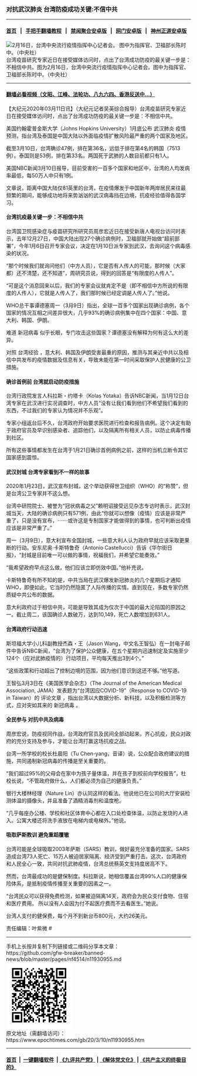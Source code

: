 ### 对抗武汉肺炎 台湾防疫成功关键:不信中共
------------------------

#### [首页](https://github.com/gfw-breaker/banned-news/blob/master/README.md) &nbsp;&nbsp;|&nbsp;&nbsp; [手把手翻墙教程](https://github.com/gfw-breaker/guides/wiki) &nbsp;&nbsp;|&nbsp;&nbsp; [禁闻聚合安卓版](https://github.com/gfw-breaker/bn-android) &nbsp;&nbsp;|&nbsp;&nbsp; [网门安卓版](https://github.com/oGate2/oGate) &nbsp;&nbsp;|&nbsp;&nbsp; [神州正道安卓版](https://github.com/SzzdOgate/update) 



<div><img alt="2月16日，台湾中央流行疫情指挥中心记者会。 图中为指挥官、卫福部长陈时中。（中央社）" class="aligncenter wp-post-image" src="https://i.epochtimes.com/assets/uploads/2020/02/20200216PHO0081l-600x400.jpg"/>
<div class="red16 caption">
 台湾疫苗研究专家近日在接受媒体访问时，点出了台湾成功防疫的最关键一步是：不相信中共。图为2月16日，台湾中央流行疫情指挥中心记者会。图中为指挥官、卫福部长陈时中。（中央社）
</div>
</div><hr/>

#### [翻墙必看视频（文昭、江峰、法轮功、八九六四、香港反送中...）](https://github.com/gfw-breaker/banned-news/blob/master/pages/link3.md)

<div><p>
 【大纪元2020年03月11日讯】（大纪元记者吴英综合报导）台湾疫苗研究专家近日在接受媒体访问时，点出了台湾成功防疫的最关键一步是：不相信中共。
</p>
<p>
 美国约翰霍普金斯大学（Johns Hopkins University）1月底公布
 <ok href="https://www.epochtimes.com/gb/tag/%E6%AD%A6%E6%B1%89%E8%82%BA%E7%82%8E.html">
  武汉肺炎
 </ok>
 疫情预测，指台湾及泰国是中国大陆以外面临疫情扩散风险最严重的两个国家及地区。
</p>
<p>
 截至3月10日，台湾确诊47例，排在第36名，远低于排在第4名的韩国（7513例）。泰国则是53例，排在第33名。两国死于武肺的人数目前都只有1人。
</p>
<p>
 美国NBC新闻3月10日报导，目前受害的一百多个国家和地区中，台湾的人均发病率最低，每50万人中只有1例。
</p>
<p>
 文章说，距离中国大陆仅81英里的台湾，在疫情爆发于中国新年两岸居民来往最频繁的期间，能够成功地将来势汹汹的武汉病毒挡在边境，抗疫经验值得各国学习。
</p>
<h4>
 <strong>
  台湾抗疫最关键一步：不相信中共
 </strong>
</h4>
<p>
 台湾国卫院感染症与疫苗研究所研究员周彦宏近日在接受新唐人电视台访问时表示，去年12月27日，中国大陆出现27个确诊病例时，卫福部就开始做“超前部署”，今年1月6日召开专家会议，决定在1月10日派专家到武汉，去询问这个病毒感染的状况。
</p>
<p>
 “那个时候我们就询问他们（中方人员），它是否有人传人的可能，那时候（大家都）还不清楚，还不知道”，周研究员说，得到的回答是“有限度的人传人”。
</p>
<p>
 “可是这个消息回来以后，我们的专家会议就肯定不是（即不相信中方所说的有限度的人传人），它就是人传人了，我们那时候已经定调是人传人了。”他说。
</p>
<p>
 WHO总干事谭德塞周一（3月9日）指出，全球一百多个国家出现确诊病例，各个国家的情况互相之间差异很大，几乎93%的确诊病例集中在四个国家：中国、意大利、韩国、伊朗。
</p>
<p>
 难道
 <ok href="https://www.epochtimes.com/gb/tag/%E6%96%B0%E5%86%A0%E7%97%85%E6%AF%92.html">
  新冠病毒
 </ok>
 似乎长眼，专门攻击这些国家？谭德塞没有解释为何有这么大的差异。
</p>
<p>
 对照
 <ok href="https://www.epochtimes.com/gb/tag/%E5%8F%B0%E6%B9%BE%E7%BB%8F%E9%AA%8C.html">
  台湾经验
 </ok>
 ，意大利、韩国及伊朗受害最重的原因，推测与其亲近中共以及相信中共发布的疫情数据及信息有关，导致未能在第一时间采取保护人民健康的公卫措施。
</p>
<h4>
 <strong>
  确诊首例前
 </strong>
 <strong>
  台湾就启动防疫措施
 </strong>
</h4>
<p>
 台湾行政院发言人科拉斯・约塔卡（Kolas Yotaka）告诉NBC新闻，当1月12日台湾专家在武汉进行实况调查时，中方人员“没有让我们看到他们不希望我们看到的东西，不过我们的专家认为情况并不乐观”。
</p>
<p>
 专家小组返台后不久，台湾政府开始要求医院进行检查和报告病例。这个决定有助于政府官员及早识别感染者、追踪他们，以及隔离所有相关人员，以防止病毒传播到社区。
</p>
<p>
 所有这些事情都发生在台湾于1月21日确诊首例病例之前，这样的当机立断令其它国家感到震惊。
</p>
<h4>
 <strong>
  武汉封城
 </strong>
 <strong>
  台湾专家看到不一样的故事
 </strong>
</h4>
<p>
 2020年1月23日，武汉宣布封城，这个举动获得世卫组织（WHO）的“称赞”，但是台湾公卫专家并不这么想。
</p>
<p>
 台湾中研院院士、被誉为“冠状病毒之父”赖明诏接受远见杂志专访时表示，武汉封城当天，大陆的确诊病例只有571例，由此“你就可以想像（疫情）应该是非常严重了，只是没有宣布，⋯⋯或许这是专制国家才能做得到的事情，也可判断出疫情应该是非常严重了。”
</p>
<p>
 周一（3月9日），意大利宣布全国封城，一些意大利人认为政府早就应该采取更果断的行动。安东尼奥·卡斯特鲁奇（Antonio Castellucci）告诉《华尔街日报》，“封城是目前唯一可以做的事情，祝福我们，并希望它能奏效。”
</p>
<p>
 “我希望政府早点这么做，他们应该立即仿效中国。”他补充说。
</p>
<p>
 卡斯特鲁奇有所不知的是，中共当局在武汉爆发新冠肺炎的几个星期后才通知WHO，即便如此，它当时仍然隐匿了人际传播的实情。直到现在，多数专家仍然质疑中共公布的数据。
</p>
<p>
 意大利政府过于相信中共，可能是导致其成为仅次于中国的最大沦陷国的原因之一。截止周二，该国确诊人数破万，达到10,149，死亡人数增加到631人。
</p>
<h4>
 <strong>
  台湾政府行动迅速
 </strong>
</h4>
<p>
 斯坦福大学小儿科副教授杰森・王（Jason Wang，中文名王智弘）在一封电子邮件中告诉NBC新闻，“台湾为了保护公众健康，在五个星期内迅速制定及实施至少124个（应对武肺疫情的）行动项目，平均每天推出3到4个。”
</p>
<p>
 “这些政策和行动超出了控制边境的范围，因为他们意识到这还不够。”他写道。
</p>
<p>
 王智弘3月3日在《美国医学会杂志》（The Journal of the American Medical Association, JAMA）发表题为“台湾因应COVID-19”（Response to COVID-19 in Taiwan）的
 <ok href="https://www.epochtimes.com/gb/20/3/4/n11913421.htm" rel="noopener noreferrer" target="_blank">
  评论文章
 </ok>
 ，指出台湾以大数据分析、新科技，以及积极检测等方式，应对突如其来的
 <ok href="https://www.epochtimes.com/gb/tag/%E6%96%B0%E5%86%A0%E7%97%85%E6%AF%92.html">
  新冠病毒
 </ok>
 。
</p>
<h4>
 全民参与 对抗中共及病毒
</h4>
<p>
 周彦宏说，防疫视同作战，台湾政府官员及民间全部动起来，齐心抗疫，民众对政府的充分支持及参与，才能让台湾打赢这场抗疫之战。
</p>
<p>
 台湾一所学校的校长杜晨阳（Tu Chen-yang，音译）说，公众配合政府建议的措施，共同遏制新冠病毒的传播是至关重要的。
</p>
<p>
 “我们超过95%的父母会在家中为孩子量体温，并在孩子到校前向学校报告”，杜校长说，“不管政府做什么，人们都必须为自己的健康负责。”
</p>
<p>
 银行大楼林经理（Nature Lin）亦认同这样的看法。他说他已在公司的大厅安装检测体温的摄像头，并且准备了酒精消毒剂和温度枪。
</p>
<p>
 “几乎每座办公楼、学校和社区体育中心都在入口处检查体温，以防止发烧的人进入。公寓大楼还将洗手液放在电梯内或电梯外。”他说。
</p>
<h4>
 <strong>
  吸取萨斯教训 避免重蹈覆辙
 </strong>
</h4>
<p>
 台湾可能是全球吸取2003年萨斯（SARS）教训，做好最充分准备的国家。SARS造成台湾73人死亡、15万人被迫居家隔离、经济受到严重打击。这次，台湾政府和人民全心一致，共同对抗武肺疫情，台湾总统蔡英文支持度居高不下。
</p>
<p>
 然而，台湾最成功的是健保制度。科拉斯说，她相信覆盖台湾99%人口的健康保险体系，是抵制疫情传播至关重要的因素之一。
</p>
<p>
 “台湾民众可以获得免费检测，如果被迫隔离14天，政府会为民众支付食物、住宿和医疗费用。 所以没有人会因为付不起医疗费而不去看医生。”她说。
</p>
<p>
 台湾人支付的健保费，每个月不到新台币800元，大约26美元。
</p>
<p>
 责任编辑：叶紫微 #
</p>
</div>
<hr/>
手机上长按并复制下列链接或二维码分享本文章：<br/>
https://github.com/gfw-breaker/banned-news/blob/master/pages/nf4514/n11930955.md <br/>
<a href='https://github.com/gfw-breaker/banned-news/blob/master/pages/nf4514/n11930955.md'><img src='https://github.com/gfw-breaker/banned-news/blob/master/pages/nf4514/n11930955.md.png'/></a> <br/>
原文地址（需翻墙访问）：https://www.epochtimes.com/gb/20/3/10/n11930955.htm


------------------------
#### [首页](https://github.com/gfw-breaker/banned-news/blob/master/README.md) &nbsp;|&nbsp; [一键翻墙软件](https://github.com/gfw-breaker/nogfw/blob/master/README.md) &nbsp;| [《九评共产党》](https://github.com/gfw-breaker/9ping.md/blob/master/README.md#九评之一评共产党是什么) | [《解体党文化》](https://github.com/gfw-breaker/jtdwh.md/blob/master/README.md) | [《共产主义的终极目的》](https://github.com/gfw-breaker/gczydzjmd.md/blob/master/README.md)


<img src='http://gfw-breaker.win/banned-news/pages/nf4514/n11930955.md' width='0px' height='0px'/>